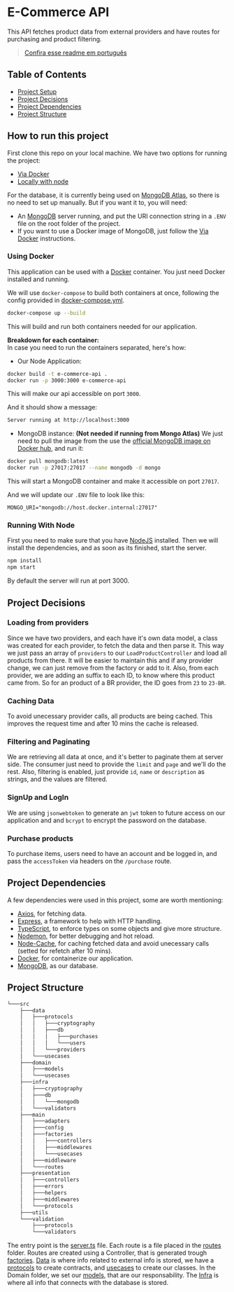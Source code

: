 # E-Commerce API

This API fetches product data from external providers and have routes for purchasing and product filtering.

> [Confira esse readme em português](./README_pt-BR.md)
## Table of Contents

- [Project Setup](#project-setup)
- [Project Decisions](#project-decisions)
- [Project Dependencies](#project-dependencies)
- [Project Structure](#project-structure)

## How to run this project <a name="project-setup">

First clone this repo on your local machine. 
We have two options for running the project: 
- [Via Docker](#using-docker)
- [Locally with node](#using-node)


For the database, it is currently being used on [MongoDB Atlas](https://www.mongodb.com/atlas/database), so there is no need to set up manually.
But if you want it to, you will need: 
- An [MongoDB](https://www.mongodb.com/docs/manual/installation/) server running, and put the URI connection string in a `.ENV` file on the root folder of the project. 
- If you want to use a Docker image of MongoDB, just follow the [Via Docker](#using-docker) instructions.

### Using Docker <a name="using-docker">

This application can be used with a [Docker](https://www.docker.com) container. 
You just need Docker installed and running.

We will use `docker-compose` to build both containers at once,
following the config provided in [docker-compose.yml](./docker-compose.yml).

```bash
docker-compose up --build
```
This will build and run both containers needed for our application. 

<b> Breakdown for each container:</b> <br>
In case you need to run the containers separated, here's how: 

- Our Node Application: 
```bash
docker build -t e-commerce-api .
docker run -p 3000:3000 e-commerce-api
```
This will make our api accessible on port `3000`. 

And it should show a message: 
```bash
Server running at http://localhost:3000
```

- MongoDB instance: <b>(Not needed if running from Mongo Atlas)</b>
We just need to pull the image from the use the [official MongoDB image on Docker hub](https://hub.docker.com/_/mongo), and run it: 
```bash
docker pull mongodb:latest
docker run -p 27017:27017 --name mongodb -d mongo
```

This will start a MongoDB container and make it accessible on port `27017`.

And we will update our `.ENV` file to look like this:

```env
MONGO_URI="mongodb://host.docker.internal:27017"
```
### Running With Node <a name="using-node">

First you need to make sure that you have [NodeJS](https://nodejs.org) installed.
Then we will install the dependencies, and as soon as its finished, start the server.

```bash
npm install
npm start
```

By default the server will run at port 3000.

## Project Decisions <a name="project-decisions"></a>

### Loading from providers

Since we have two providers, and each have it's own data model, a class was created for each provider, to fetch the data and then parse it.
This way we just pass an array of `providers` to our `LoadProductController` and load all products from there.
It will be easier to maintain this and if any provider change, we can just remove from the factory or add to it.
Also, from each provider, we are adding an suffix to each ID, to know where this product came from.
So for an product of a BR provider, the ID goes from `23` to `23-BR`.

### Caching Data

To avoid unecessary provider calls, all products are being cached. 
This improves the request time and after 10 mins the cache is released. 
### Filtering and Paginating

We are retrieving all data at once, and it's better to paginate them at server side.
The consumer just need to provide the `limit` and `page` and we'll do the rest.
Also, filtering is enabled, just provide `id`, `name` or `description` as strings, and the values are filtered.

### SignUp and LogIn 

We are using `jsonwebtoken` to generate an `jwt` token to future access on our application and and `bcrypt` to encrypt the password on the database. 

### Purchase products

To purchase items, users need to have an account and be logged in, and pass the `accessToken` via headers on the `/purchase` route. 

## Project Dependencies <a name="project-dependencies"></a>

A few dependencies were used in this project, some are worth mentioning:

- [Axios](https://axios-http.com), for fetching data.
- [Express](https://expressjs.com), a framework to help with HTTP handling.
- [TypeScript](https://typescriptlang.org), to enforce types on some objects and give more structure.
- [Nodemon](https://nodemon.io), for better debugging and hot reload.
- [Node-Cache](https://github.com/node-cache/node-cache), for caching fetched data and avoid unecessary calls (setted for refetch after 10 mins).
- [Docker](https://www.docker.com), for containerize our application. 
- [MongoDB](https://www.mongodb.com/docs/manual/installation/), as our database.

## Project Structure <a name="project-structure"></a>

```bash
└───src
    ├───data
    │   ├───protocols
    │   │   ├───cryptography
    │   │   ├───db
    │   │   │   ├───purchases
    │   │   │   └───users
    │   │   └───providers
    │   └───usecases
    ├───domain
    │   ├───models
    │   └───usecases
    ├───infra
    │   ├───cryptography
    │   ├───db
    │   │   └───mongodb
    │   └───validators
    ├───main
    │   ├───adapters
    │   ├───config
    │   ├───factories
    │   │   ├───controllers
    │   │   ├───middlewares
    │   │   └───usecases
    │   ├───middleware
    │   └───routes
    ├───presentation
    │   ├───controllers
    │   ├───errors
    │   ├───helpers
    │   ├───middlewares
    │   └───protocols
    ├───utils
    └───validation
        ├───protocols
        └───validators
```

The entry point is the [server.ts](./src/main/server.ts) file.
Each route is a file placed in the [routes](./src/main/routes/) folder.
Routes are created using a Controller, that is generated trough [factories](./src/main/factories/).
[Data](./src/data) is where info related to external info is stored, we have a [protocols](./src/data/protocols/) to create contracts, and [usecases](./src/data/usecases/) to create our classes.
In the Domain folder, we set our [models](./src/domain/models/), that are our responsability.
The [Infra](./src/infra) is where all info that connects with the database is stored.